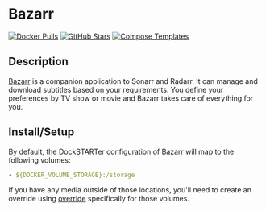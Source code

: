 # Bazarr

[![Docker Pulls](https://img.shields.io/docker/pulls/linuxserver/bazarr?style=flat-square&color=607D8B&label=docker%20pulls&logo=docker)](https://hub.docker.com/r/linuxserver/bazarr)
[![GitHub Stars](https://img.shields.io/github/stars/linuxserver/docker-bazarr?style=flat-square&color=607D8B&label=github%20stars&logo=github)](https://github.com/linuxserver/docker-bazarr)
[![Compose Templates](https://img.shields.io/static/v1?style=flat-square&color=607D8B&label=compose&message=templates)](https://github.com/GhostWriters/DockSTARTer/tree/master/compose/.apps/bazarr)

## Description

[Bazarr](https://www.bazarr.media/) is a companion application to Sonarr and Radarr. It can manage and download subtitles based on your requirements. You define your preferences by TV show or movie and Bazarr takes care of everything for you.

## Install/Setup

By default, the DockSTARTer configuration of Bazarr will map to the following volumes:

```yaml
- ${DOCKER_VOLUME_STORAGE}:/storage
```

If you have any media outside of those locations, you'll need to create an override using [override](https://dockstarter.com/overrides/introduction) specifically for those volumes.
